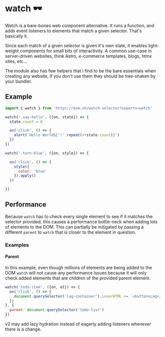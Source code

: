 # watch  🕶️
Watch is a bare-bones web component alternative. It runs a function, and adds event listeners to elements that match a given selector. That's basically it. 

Since each match of a given selector is given it's own state, it enables light-weight components for small bits of interactivity. A common use-case in server-driven websites, think Astro, e-commerce templates, blogs, htmx sites, etc...

The module also has few helpers that I find to be the bare essentials when creating any website, if you don't use them they should be tree-shaken by your bundler.

## Example 

```js
import { watch } from 'https://esm.sh/watch-selector?exports=watch'

watch('.say-hello', ({on, state}) => {
  state.count = 0

  on('click', () => {
    alert(`Hello World${'!'.repeat(++state.count)}`)
  })
})

watch('.turn-blue', ({on, style}) => {

  on('click', () => {
    style({
      color: 'blue'
    }).apply()
  })

})

```



## Performance
Because `watch` has to check every single element to see if it matches the selector provided, this causes a performance bottle-neck when adding lots of elements to the DOM. This can partially be mitigated by passing a different `parent` to `watch` that is closer to the element in question.

### Examples

#### Parent
In this example, even though millions of elements are being added to the DOM `watch` will not cause any performance issues because it will only check added elements that are children of the provided parent element. 
```js
watch('todo-item', ({on, el}) => {
  on('click', () => {
    document.querySelector('lag-container').innerHTML += `<button>Lag</button>`.repeat(100000000)
  })
}, {
  parent: document.querySelector('todo-list')
})

```



v2 may add lazy hydration instead of eagerly adding listeners whenever there is a change.
